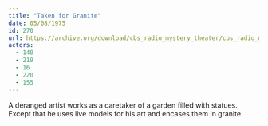 ```yaml
---
title: "Taken for Granite"
date: 05/08/1975
id: 270
url: https://archive.org/download/cbs_radio_mystery_theater/cbs_radio_mystery_theater-0251-0300.zip/cbs_radio_mystery_theater-0251-0300%2Fcbsrmt_0270_taken_for_granite.mp3
actors:
  - 140
  - 219
  - 16
  - 220
  - 155
---
```

A deranged artist works as a caretaker of a garden filled with statues. Except that he uses live models for his art and encases them in granite.